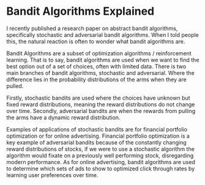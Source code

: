 # Bandit Algorithms Explained

I recently published a research paper on abstract bandit algorithms, specifically stochastic and adversarial bandit algorithms. When I told people this, the natural reaction is often to wonder what bandit algorithms are.

Bandit Algorithms are a subset of optimization algorithms / reinforcement learning. That is to say, bandit algorithms are used when we want to find the best option out of a set of choices, often with limited data. There is two main branches of bandit algorithms, stochastic and adversarial. Where the difference lies in the probability distributions of the arms when they are pulled.

Firstly, stochastic bandits are used where the choices have unknown but fixed reward distributions, meaning the reward distributions do not change over time. Secondly, adversarial bandits are when the rewards from pulling the arms have a dynamic reward distribution.

Examples of applications of stochastic bandits are for financial portfolio optimization or for online advertising. Financial portfolio optimization is a key example of adversarial bandits because of the constantly changing reward distributions of stocks, if we were to use a stochastic algorithm the algorithm would fixate on a previously well performing stock, disregarding modern performance. As for online advertising, bandit algorithms are used to determine which sets of ads to show to optimized click through rates by learning user preferences over time.
